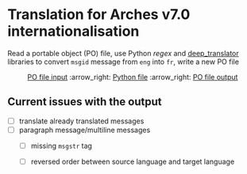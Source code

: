 # Translation for Arches v7.0 internationalisation

Read a portable object (PO) file, use Python *regex* and [deep_translator](https://deep-translator.readthedocs.io/en/latest/) libraries to convert `msgid` message from `eng` into `fr`, write a new PO file
  
<p align="center">  
<a href="https://github.com/eamena-oxford/eamena-arches-dev/blob/main/translation/for_translation_arches-70_djangopo_fr_samp.po">PO file input</a> :arrow_right: 
<a href="https://github.com/eamena-oxford/eamena-arches-dev/blob/main/translation/translate_2.py">Python file</a> :arrow_right: 
<a href="https://github.com/eamena-oxford/eamena-arches-dev/blob/main/translation/translated_out.po">PO file output</a>
</p>

## Current issues with the output

- [ ] translate already translated messages
- [ ] paragraph message/multiline messages
    - [ ] missing `msgstr` tag
    - [ ] reversed order between source language and target language



